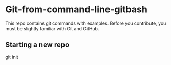 # Git-from-command-line-gitbash
This repo contains git commands with examples. Before you contribute, you must be slightly familiar with Git and GitHub.

## Starting a new repo
git init
